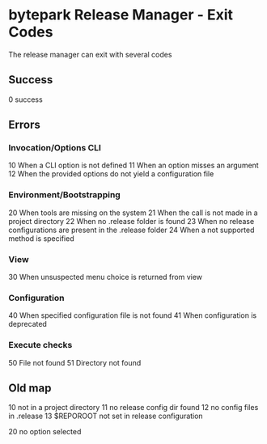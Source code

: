 # bytepark Release Manager - Exit Codes

The release manager can exit with several codes

## Success

0 	success

## Errors

### Invocation/Options CLI

10 When a CLI option is not defined
11 When an option misses an argument
12 When the provided options do not yield a configuration file

### Environment/Bootstrapping

20 When tools are missing on the system
21 When the call is not made in a project directory
22 When no .release folder is found
23 When no release configurations are present in the .release folder
24 When a not supported method is specified

### View

30 When unsuspected menu choice is returned from view

### Configuration

40 When specified configuration file is not found
41 When configuration is deprecated

### Execute checks

50 File not found
51 Directory not found

## Old map

10	not in a project directory
11	no release config dir found
12	no config files in .release
13	$REPOROOT not set in release configuration

20	no option selected

